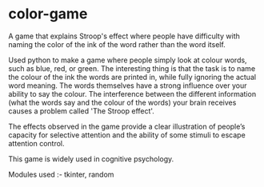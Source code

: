 # color-game
A game that explains Stroop's effect where people have difficulty with naming the color of the ink of the word rather than the word itself.

Used python to make a game where people simply look at colour words, such as blue, red, or green. The interesting thing is that the task is to name the colour of the ink the words are printed in, while fully ignoring the actual word meaning. The words themselves have a strong influence over your ability to say the colour. The interference between the different information (what the words say and the colour of the words) your brain receives causes a problem called 'The Stroop effect'. 

The effects observed in the game provide a clear illustration of people’s capacity for selective attention and the ability of some stimuli to escape attention control. 

This game is widely used in cognitive psychology.

Modules used :- tkinter, random
